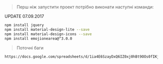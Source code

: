 > Перш ніж запустити проект потрібно виконати наступні команди:

UPDATE 07.09.2017
```bash
npm install jquery
npm install material-design-lite --save
npm install material-design-icons --save
npm install emojionearea@^3.0.0
```
> Поточні баги
```bash
https://docs.google.com/spreadsheets/d/1ia4E6SzayDxQ6IZ0xj0hBt9OOs0fIKjuHUL7iXnXIfY/edit?usp=sharing
```
